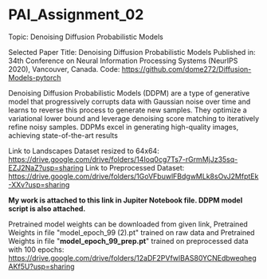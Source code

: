 # PAI_Assignment_02
Topic: Denoising Diffusion Probabilistic Models

Selected Paper
Title: Denoising Diffusion Probabilistic Models
Published in: 34th Conference on Neural Information Processing Systems (NeurIPS 2020), Vancouver, Canada.
Code: https://github.com/dome272/Diffusion-Models-pytorch

Denoising Diffusion Probabilistic Models (DDPM) are a type of generative model that progressively corrupts data with Gaussian noise over time and learns to reverse this process to generate new samples. They optimize a variational lower bound and leverage denoising score matching to iteratively refine noisy samples. DDPMs excel in generating high-quality images, achieving state-of-the-art results

Link to Landscapes Dataset resized to 64x64: https://drive.google.com/drive/folders/14Ioq0cg7Ts7-rGrmMjJz35sq-EZJ2NaZ?usp=sharing
Link to Preprocessed Dataset: https://drive.google.com/drive/folders/1GoVFbuwlFBdgwMLk8sOvJ2MfptEk-XXv?usp=sharing

**My work is attached to this link in Jupiter Notebook file.
DDPM model script is also attached.**

Pretrained model weights can be downloaded from given link, Pretrained Weights in file "model_epoch_99 (2).pt" trained on raw data and Pretrained Weights in file "**model_epoch_99_prep.pt**" trained on preprocessed data with 100 epochs: https://drive.google.com/drive/folders/12aDF2PVfwlBAS80YCNEdbweqhegAKf5U?usp=sharing
